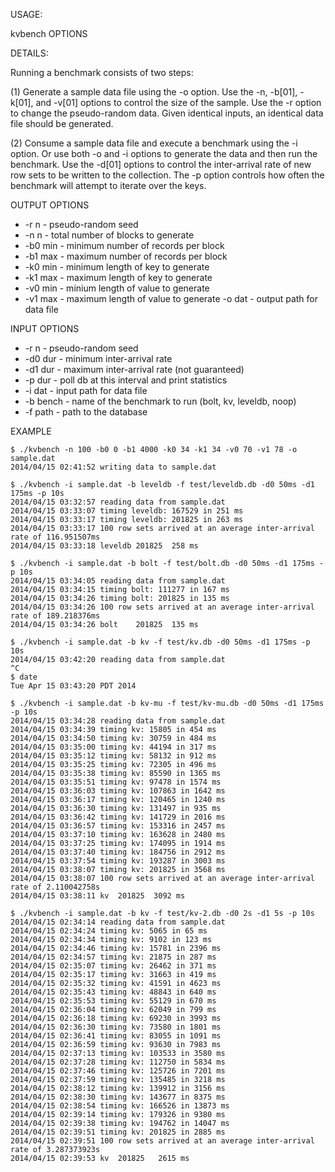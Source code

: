 USAGE:

kvbench OPTIONS

DETAILS:

Running a benchmark consists of two steps:

(1) Generate a sample data file using the -o option.
    Use the -n, -b[01], -k[01], and -v[01] options to control the
    size of the sample.  Use the -r <seed> option to change the
    pseudo-random data.  Given identical inputs, an identical data
    file should be generated.

(2) Consume a sample data file and execute a benchmark using the
    -i option.  Or use both -o and -i options to generate the data
    and then run the benchmark.  Use the -d[01] options to control
    the inter-arrival rate of new row sets to be written to the
    collection.  The -p option controls how often the benchmark
    will attempt to iterate over the keys.

OUTPUT OPTIONS

- -r n - pseudo-random seed
- -n n - total number of blocks to generate
- -b0 min - minimum number of records per block
- -b1 max - maximum number of records per block
- -k0 min - minimum length of key to generate
- -k1 max - maximum length of key to generate
- -v0 min - minium length of value to generate
- -v1 max - maximum length of value to generate
-o dat - output path for data file

INPUT OPTIONS

- -r n    - pseudo-random seed
- -d0 dur - minimum inter-arrival rate
- -d1 dur - maximum inter-arrival rate (not guaranteed)
- -p dur  - poll db at this interval and print statistics
- -i dat   - input path for data file
- -b bench - name of the benchmark to run (bolt, kv, leveldb, noop)
- -f path  - path to the database

EXAMPLE

````
$ ./kvbench -n 100 -b0 0 -b1 4000 -k0 34 -k1 34 -v0 70 -v1 78 -o sample.dat
2014/04/15 02:41:52 writing data to sample.dat

$ ./kvbench -i sample.dat -b leveldb -f test/leveldb.db -d0 50ms -d1 175ms -p 10s
2014/04/15 03:32:57 reading data from sample.dat
2014/04/15 03:33:07 timing leveldb: 167529 in 251 ms
2014/04/15 03:33:17 timing leveldb: 201825 in 263 ms
2014/04/15 03:33:17 100 row sets arrived at an average inter-arrival rate of 116.951507ms
2014/04/15 03:33:18 leveldb	201825	258 ms

$ ./kvbench -i sample.dat -b bolt -f test/bolt.db -d0 50ms -d1 175ms -p 10s
2014/04/15 03:34:05 reading data from sample.dat
2014/04/15 03:34:15 timing bolt: 111277 in 167 ms
2014/04/15 03:34:26 timing bolt: 201825 in 135 ms
2014/04/15 03:34:26 100 row sets arrived at an average inter-arrival rate of 189.218376ms
2014/04/15 03:34:26 bolt	201825	135 ms

$ ./kvbench -i sample.dat -b kv -f test/kv.db -d0 50ms -d1 175ms -p 10s
2014/04/15 03:42:20 reading data from sample.dat
^C
$ date
Tue Apr 15 03:43:20 PDT 2014

$ ./kvbench -i sample.dat -b kv-mu -f test/kv-mu.db -d0 50ms -d1 175ms -p 10s
2014/04/15 03:34:28 reading data from sample.dat
2014/04/15 03:34:39 timing kv: 15805 in 454 ms
2014/04/15 03:34:50 timing kv: 30759 in 484 ms
2014/04/15 03:35:00 timing kv: 44194 in 317 ms
2014/04/15 03:35:12 timing kv: 58132 in 912 ms
2014/04/15 03:35:25 timing kv: 72305 in 496 ms
2014/04/15 03:35:38 timing kv: 85590 in 1365 ms
2014/04/15 03:35:51 timing kv: 97478 in 1574 ms
2014/04/15 03:36:03 timing kv: 107863 in 1642 ms
2014/04/15 03:36:17 timing kv: 120465 in 1240 ms
2014/04/15 03:36:30 timing kv: 131497 in 935 ms
2014/04/15 03:36:42 timing kv: 141729 in 2016 ms
2014/04/15 03:36:57 timing kv: 153316 in 2457 ms
2014/04/15 03:37:10 timing kv: 163628 in 2480 ms
2014/04/15 03:37:25 timing kv: 174095 in 1914 ms
2014/04/15 03:37:40 timing kv: 184756 in 2912 ms
2014/04/15 03:37:54 timing kv: 193287 in 3003 ms
2014/04/15 03:38:07 timing kv: 201825 in 3568 ms
2014/04/15 03:38:07 100 row sets arrived at an average inter-arrival rate of 2.110042758s
2014/04/15 03:38:11 kv	201825	3092 ms

$ ./kvbench -i sample.dat -b kv -f test/kv-2.db -d0 2s -d1 5s -p 10s
2014/04/15 02:34:14 reading data from sample.dat
2014/04/15 02:34:24 timing kv: 5065 in 65 ms
2014/04/15 02:34:34 timing kv: 9102 in 123 ms
2014/04/15 02:34:46 timing kv: 15781 in 2396 ms
2014/04/15 02:34:57 timing kv: 21875 in 287 ms
2014/04/15 02:35:07 timing kv: 26462 in 371 ms
2014/04/15 02:35:17 timing kv: 31663 in 419 ms
2014/04/15 02:35:32 timing kv: 41591 in 4623 ms
2014/04/15 02:35:43 timing kv: 48843 in 640 ms
2014/04/15 02:35:53 timing kv: 55129 in 670 ms
2014/04/15 02:36:04 timing kv: 62049 in 799 ms
2014/04/15 02:36:18 timing kv: 69230 in 3993 ms
2014/04/15 02:36:30 timing kv: 73580 in 1801 ms
2014/04/15 02:36:41 timing kv: 83055 in 1091 ms
2014/04/15 02:36:59 timing kv: 93630 in 7983 ms
2014/04/15 02:37:13 timing kv: 103533 in 3580 ms
2014/04/15 02:37:28 timing kv: 112750 in 5834 ms
2014/04/15 02:37:46 timing kv: 125726 in 7201 ms
2014/04/15 02:37:59 timing kv: 135485 in 3218 ms
2014/04/15 02:38:12 timing kv: 139912 in 3156 ms
2014/04/15 02:38:30 timing kv: 143677 in 8375 ms
2014/04/15 02:38:54 timing kv: 166526 in 13873 ms
2014/04/15 02:39:14 timing kv: 179326 in 9380 ms
2014/04/15 02:39:38 timing kv: 194762 in 14047 ms
2014/04/15 02:39:51 timing kv: 201825 in 2885 ms
2014/04/15 02:39:51 100 row sets arrived at an average inter-arrival rate of 3.287373923s
2014/04/15 02:39:53 kv	201825	 2615 ms
````
